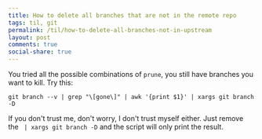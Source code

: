 ```yaml
---
title: How to delete all branches that are not in the remote repo
tags: til, git
permalink: /til/how-to-delete-all-branches-not-in-upstream
layout: post
comments: true
social-share: true
---
```


You tried all the possible combinations of `prune`, you still have branches you want to kill. Try this:

```
git branch --v | grep "\[gone\]" | awk '{print $1}' | xargs git branch -D
```

If you don't trust me, don't worry, I don't trust myself either. Just remove the ` | xargs git branch -D` and the script will only print the result.
